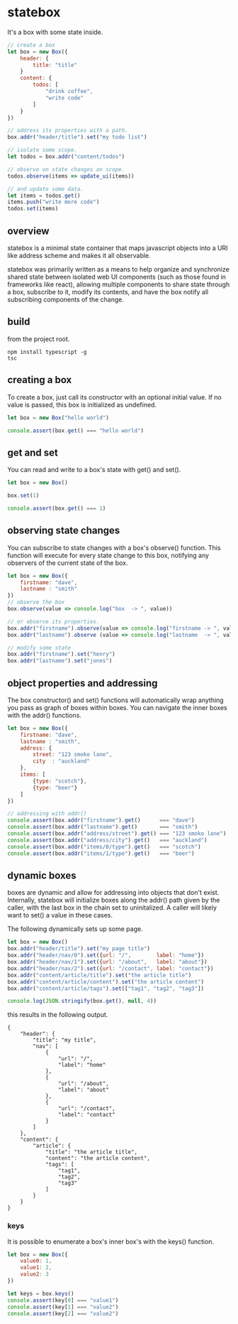 # statebox
It's a box with some state inside.

```javascript
// create a box
let box = new Box({
    header: {
        title: "title"
    }
    content: {
        todos: [
            "drink coffee",
            "write code"
        ]
    }
})

// address its properties with a path.
box.addr("header/title").set("my todo list")

// isolate some scope.
let todos = box.addr("content/todos")

// observe on state changes on scope.
todos.observe(items => update_ui(items))

// and update some data.
let items = todos.get()
items.push("write more code")
todos.set(items)
```

## overview

statebox is a minimal state container that maps javascript objects into a URI like address scheme and makes it all observable.

statebox was primarily written as a means to help organize and synchronize shared state between isolated web UI components (such as those found
in frameworks like react), allowing multiple components to share state through a box, subscribe to it, modify its contents, and have
the box notify all subscribing components of the change.

## build
from the project root.
```
npm install typescript -g
tsc 
```

## creating a box
To create a box, just call its constructor with an optional initial value. If no value is
passed, this box is initialized as undefined.

```javascript
let box = new Box("hello world")

console.assert(box.get() === "hello world")
```

## get and set
You can read and write to a box's state with get() and set().

```javascript
let box = new Box()

box.set(1)

console.assert(box.get() === 1)
```
## observing state changes
You can subscribe to state changes with a box's observe() function. This function
will execute for every state change to this box, notifying any observers of the
current state of the box.

```javascript
let box = new Box({
    firstname: "dave",
    lastname : "smith"
})
// observe the box
box.observe(value => console.log("box  -> ", value))

// or observe its properties.
box.addr("firstname").observe(value => console.log("firstname -> ", value))
box.addr("lastname").observe (value => console.log("lastname  -> ", value))

// modify some state
box.addr("firstname").set("henry")
box.addr("lastname").set("jones")

```
## object properties and addressing
The box constructor() and set() functions will automatically wrap anything you pass as graph of boxes
within boxes. You can navigate the inner boxes with the addr() functions.

```javascript
let box = new Box({
    firstname: "dave",
    lastname : "smith",
    address: {
        street: "123 smoko lane",
        city  : "auckland"
    },
    items: [
        {type: "scotch"},
        {type: "beer"}
    ]
})

// addressing with addr()
console.assert(box.addr("firstname").get()      === "dave")
console.assert(box.addr("lastname").get()       === "smith")
console.assert(box.addr("address/street").get() === "123 smoko lane")
console.assert(box.addr("address/city").get()   === "auckland")
console.assert(box.addr("items/0/type").get()   === "scotch")
console.assert(box.addr("items/1/type").get()   === "beer")
```
## dynamic boxes
boxes are dynamic and allow for addressing into objects that don't exist. Internally, statebox
will initialize boxes along the addr() path given by the caller, with the last box in the chain set 
to uninitalized. A caller will likely want to set() a value in these cases.

The following dynamically sets up some page.

```javascript
let box = new Box()
box.addr("header/title").set("my page title")
box.addr("header/nav/0").set({url: "/",        label: "home"})
box.addr("header/nav/1").set({url: "/about",   label: "about"})
box.addr("header/nav/2").set({url: "/contact", label: "contact"})
box.addr("content/article/title").set("the article title")
box.addr("content/article/content").set("the article content")
box.addr("content/article/tags").set(["tag1", "tag2", "tag3"])

console.log(JSON.stringify(box.get(), null, 4))
```
this results in the following output.
```
{
    "header": {
        "title": "my title",
        "nav": [
            {
                "url": "/",
                "label": "home"
            },
            {
                "url": "/about",
                "label": "about"
            },
            {
                "url": "/contact",
                "label": "contact"
            }
        ]
    },
    "content": {
        "article": {
            "title": "the article title",
            "content": "the article content",
            "tags": [
                "tag1",
                "tag2",
                "tag3"
            ]
        }
    }
}
```

### keys

It is possible to enumerate a box's inner box's with the keys() function. 

```javascript
let box = new Box({
    value0: 1,
    value1: 2,
    value2: 3
})

let keys = box.keys()
console.assert(key[0] === "value1")
console.assert(key[1] === "value2")
console.assert(key[2] === "value2")
```
